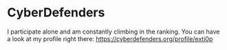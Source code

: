 # CyberDefenders
I participate alone and am constantly climbing in the ranking. You can have a look at my profile right there: https://cyberdefenders.org/profile/exti0p